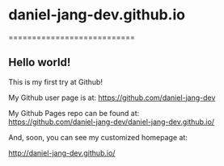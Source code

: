 # daniel-jang-dev.github.io
===========================


## Hello world!

This is my first try at Github!

My Github user page is at: 
https://github.com/daniel-jang-dev

My Github Pages repo can be found at:  
https://github.com/daniel-jang-dev/daniel-jang-dev.github.io/

And, soon, you can see my customized homepage at:

http://daniel-jang-dev.github.io/
